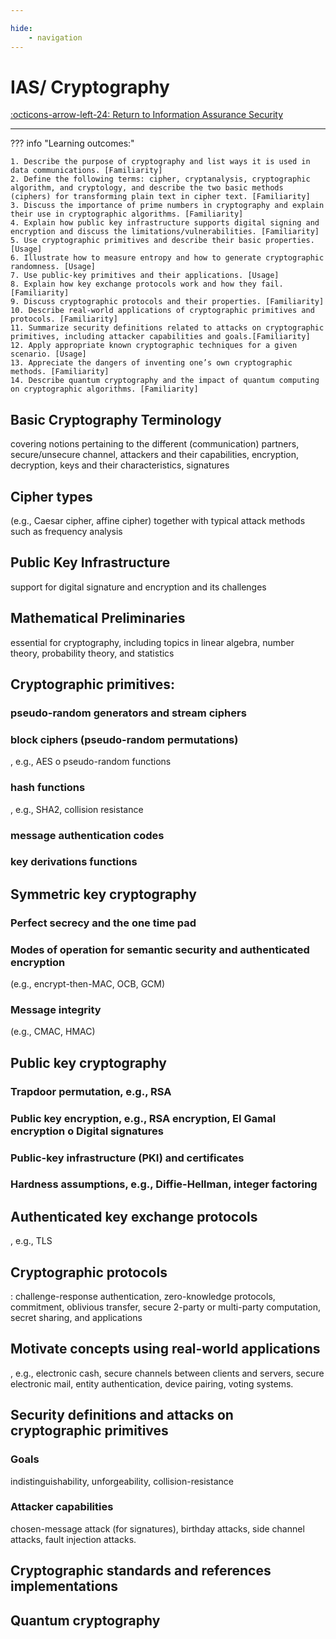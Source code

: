 ```yaml
---

hide:
    - navigation
---
```

# IAS/ Cryptography

[:octicons-arrow-left-24: Return to Information Assurance Security](/Knowledge-Notebook/Information-Assurance-Security/)

---

??? info "Learning outcomes:"

    1. Describe the purpose of cryptography and list ways it is used in data communications. [Familiarity]
    2. Define the following terms: cipher, cryptanalysis, cryptographic algorithm, and cryptology, and describe the two basic methods (ciphers) for transforming plain text in cipher text. [Familiarity]
    3. Discuss the importance of prime numbers in cryptography and explain their use in cryptographic algorithms. [Familiarity]
    4. Explain how public key infrastructure supports digital signing and encryption and discuss the limitations/vulnerabilities. [Familiarity]
    5. Use cryptographic primitives and describe their basic properties. [Usage]
    6. Illustrate how to measure entropy and how to generate cryptographic randomness. [Usage]
    7. Use public-key primitives and their applications. [Usage]
    8. Explain how key exchange protocols work and how they fail. [Familiarity]
    9. Discuss cryptographic protocols and their properties. [Familiarity]
    10. Describe real-world applications of cryptographic primitives and protocols. [Familiarity]
    11. Summarize security definitions related to attacks on cryptographic primitives, including attacker capabilities and goals.[Familiarity]
    12. Apply appropriate known cryptographic techniques for a given scenario. [Usage]
    13. Appreciate the dangers of inventing one’s own cryptographic methods. [Familiarity]
    14. Describe quantum cryptography and the impact of quantum computing on cryptographic algorithms. [Familiarity]

## Basic Cryptography Terminology

covering notions pertaining to the different (communication) partners, secure/unsecure channel, attackers and their capabilities, encryption, decryption, keys and their characteristics, signatures

## Cipher types

(e.g., Caesar cipher, affine cipher) together with typical attack methods such as frequency analysis

## Public Key Infrastructure

support for digital signature and encryption and its challenges

## Mathematical Preliminaries

essential for cryptography, including topics in linear algebra, number theory, probability theory, and statistics

## Cryptographic primitives:

### pseudo-random generators and stream ciphers

### block ciphers (pseudo-random permutations)

, e.g., AES o pseudo-random functions

### hash functions

, e.g., SHA2, collision resistance

### message authentication codes

### key derivations functions

## Symmetric key cryptography

### Perfect secrecy and the one time pad

### Modes of operation for semantic security and authenticated encryption

 (e.g., encrypt-then-MAC, OCB, GCM)

### Message integrity
 (e.g., CMAC, HMAC)

## Public key cryptography

### Trapdoor permutation, e.g., RSA

### Public key encryption, e.g., RSA encryption, EI Gamal encryption o Digital signatures

### Public-key infrastructure (PKI) and certificates

### Hardness assumptions, e.g., Diffie-Hellman, integer factoring

## Authenticated key exchange protocols

, e.g., TLS

## Cryptographic protocols

: challenge-response authentication, zero-knowledge protocols, commitment, oblivious transfer, secure 2-party or multi-party computation, secret sharing, and applications

## Motivate concepts using real-world applications

, e.g., electronic cash, secure channels between clients and servers, secure electronic mail, entity authentication, device pairing, voting systems.

## Security definitions and attacks on cryptographic primitives

### Goals

indistinguishability, unforgeability, collision-resistance

### Attacker capabilities

chosen-message attack (for signatures), birthday attacks, side channel attacks, fault injection attacks.

## Cryptographic standards and references implementations

## Quantum cryptography